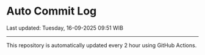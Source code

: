 # Auto Commit Log

Last updated: Tuesday, 16-09-2025 09:51 WIB

---

This repository is automatically updated every 2 hour using GitHub Actions.
